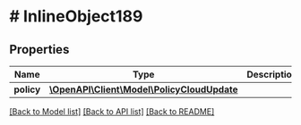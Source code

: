 # # InlineObject189

## Properties

Name | Type | Description | Notes
------------ | ------------- | ------------- | -------------
**policy** | [**\OpenAPI\Client\Model\PolicyCloudUpdate**](PolicyCloudUpdate.md) |  |

[[Back to Model list]](../../README.md#models) [[Back to API list]](../../README.md#endpoints) [[Back to README]](../../README.md)
